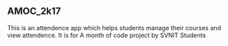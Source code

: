 ## AMOC_2k17

This is an attendence app which helps students manage their courses and view attendence. It is for A month of code project by SVNIT Students

